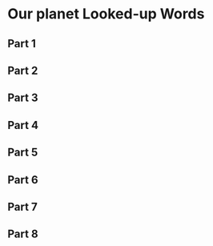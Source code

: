# Our planet Looked-up Words
## Part 1

## Part 2
## Part 3
## Part 4
## Part 5
## Part 6
## Part 7
## Part 8